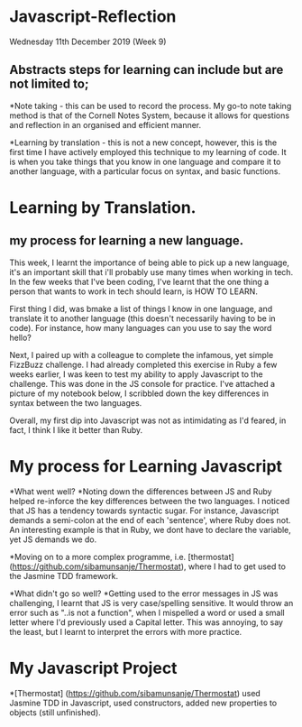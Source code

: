 # Javascript-Reflection

Wednesday 11th December 2019 (Week 9)

## Abstracts steps for learning can include but are not limited to;

*Note taking - this can be used to record the process. My go-to note taking method is that of the Cornell Notes System, because it allows for questions and reflection in an organised and efficient manner. 

*Learning by translation - this is not a new concept, however, this is the first time I have actively employed this technique to my learning of code. It is when you take things that you know in one language and compare it to another language, with a particular focus on syntax, and basic functions. 

# Learning by Translation. 
## my process for learning a new language. 

This week, I learnt the importance of being able to pick up a new language, it's an important skill that i'll probably use many times when working in tech. In the few weeks that I've been coding, I've learnt that the one thing a person that wants to work in tech should learn, is HOW TO LEARN. 

First thing I did, was bmake a list of things I know in one language, and translate it to another language (this doesn't necessarily having to be in code). For instance, how many languages can you use to say the word hello? 

Next, I paired up with a colleague to complete the infamous, yet simple FizzBuzz challenge. I had already completed this exercise in Ruby a few weeks earlier, I was keen to test my ability to apply Javascript to the challenge. This was done in the JS console for practice. I've attached a picture of my notebook below, I scribbled down the key differences in syntax between the two languages.

Overall, my first dip into Javascript was not as intimidating as I'd feared, in fact, I think I like it better than Ruby. 

# My process for Learning Javascript
*What went well?
  *Noting down the differences between JS and Ruby helped re-inforce the key differences between the two languages. I noticed that JS has a tendency towards syntactic sugar. For instance, Javascript demands a semi-colon at the end of each 'sentence', where Ruby does not. An interesting example is that in Ruby, we dont have to declare the variable, yet JS demands we do. 
  
  *Moving on to a more complex programme, i.e. [thermostat] (https://github.com/sibamunsanje/Thermostat), where I had to get used to the Jasmine TDD framework. 
  
*What didn't go so well?
  *Getting used to the error messages in JS was challenging, I learnt that JS is very case/spelling sensitive. It would throw
  an error such as "..is not a function", when I mispelled a word or used a small letter where I'd previously used a Capital     letter. This was annoying, to say the least, but I learnt to interpret the errors with more practice.
  
  # My Javascript Project
  
  *[Thermostat] (https://github.com/sibamunsanje/Thermostat) used Jasmine TDD in Javascript, used constructors, added new properties to objects (still unfinished). 
  
  
  
    

